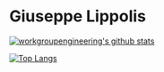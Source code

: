 # Giuseppe Lippolis

<!--
**carldebilly/carldebilly** is a ✨ _special_ ✨ repository because its `README.md` (this file) appears on your GitHub profile.

Here are some ideas to get you started:

- 🔭 I’m currently working on ...
- 🌱 I’m currently learning ...
- 👯 I’m looking to collaborate on ...
- 🤔 I’m looking for help with ...
- 💬 Ask me about ...
- 📫 How to reach me: ...
- 😄 Pronouns: ...
- ⚡ Fun fact: ...
-->

[![workgroupengineering's github stats](https://github-readme-stats.vercel.app/api?username=workgroupengineering&show_icons=true&title_color=fff&icon_color=79ff97&text_color=9f9f9f&bg_color=151515)](https://github.com/workgroupengineering)

[![Top Langs](https://github-readme-streak-stats.herokuapp.com/?user=workgroupengineering&theme=dark)](https://github.com/workgroupengineering)
